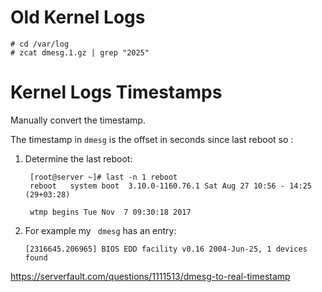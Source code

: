 
# Old Kernel Logs

```
# cd /var/log
# zcat dmesg.1.gz | grep "2025"
```



# Kernel Logs Timestamps

Manually convert the timestamp. 

The timestamp in `dmesg` is the offset in seconds since last reboot so : 


1. Determine the last reboot:  

        
        [root@server ~]# last -n 1 reboot
        reboot   system boot  3.10.0-1160.76.1 Sat Aug 27 10:56 - 14:25 (29+03:28)
        
        wtmp begins Tue Nov  7 09:30:18 2017 


2.   For example my ` dmesg` has an entry:   
  
         [2316645.206965] BIOS EDD facility v0.16 2004-Jun-25, 1 devices found

https://serverfault.com/questions/1111513/dmesg-to-real-timestamp

